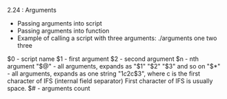 2.24 : Arguments

- Passing arguments into script
- Passing arguments into function
- Example of calling a script with three arguments:
    ./arguments one two three


$0 - script name
$1 - first argument
$2 - second argument
$n - nth argument
"$@" - all arguments, expands as "$1" "$2" "$3" and so on
"$*" - all arguments, expands as one string "$1c$2c$3", where c is the 
        first character of IFS (internal field separator)
        First character of IFS is usually space.
$# - arguments count